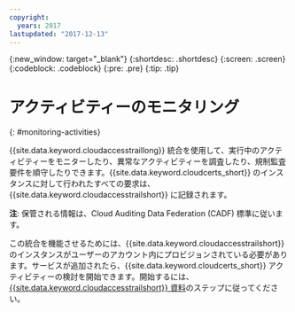 ```yaml
---
copyright:
  years: 2017
lastupdated: "2017-12-13"
---
```

{:new_window: target="_blank"}
{:shortdesc: .shortdesc}
{:screen: .screen}
{:codeblock: .codeblock}
{:pre: .pre}
{:tip: .tip}

# アクティビティーのモニタリング
{: #monitoring-activities}

{{site.data.keyword.cloudaccesstraillong}} 統合を使用して、実行中のアクティビティーをモニターしたり、異常なアクティビティーを調査したり、規制監査要件を順守したりできます。{{site.data.keyword.cloudcerts_short}} のインスタンスに対して行われたすべての要求は、{{site.data.keyword.cloudaccesstrailshort}} に記録されます。

**注**: 保管される情報は、Cloud Auditing Data Federation (CADF) 標準に従います。

この統合を機能させるためには、{{site.data.keyword.cloudaccesstrailshort}} のインスタンスがユーザーのアカウント内にプロビジョンされている必要があります。サービスが追加されたら、{{site.data.keyword.cloudcerts_short}} アクティビティーの検討を開始できます。開始するには、[{{site.data.keyword.cloudaccesstrailshort}} 資料](../cloud-activity-tracker/index.html#getting-started-with-cla)のステップに従ってください。
